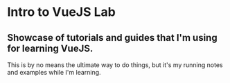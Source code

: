 # Intro to VueJS Lab
## Showcase of tutorials and guides that I'm using for learning VueJS.

This is by no means the ultimate way to do things, but it's my running
notes and examples while I'm learning.